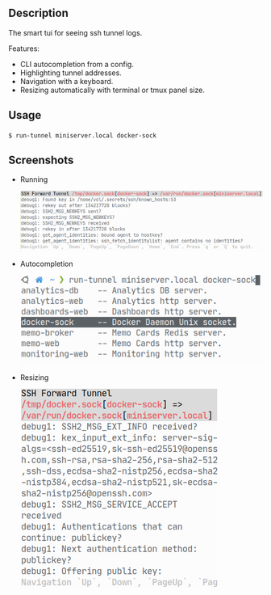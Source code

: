 ## Description

The smart tui for seeing ssh tunnel logs.

Features:

- CLI autocompletion from a config.
- Highlighting tunnel addresses.
- Navigation with a keyboard.
- Resizing automatically with terminal or tmux panel size.

## Usage

`$ run-tunnel miniserver.local docker-sock`

## Screenshots

- Running

  ![](demo-running.png)

- Autocompletion

  ![](demo-autocompletion.png)

- Resizing

  ![](demo-resizing.png)